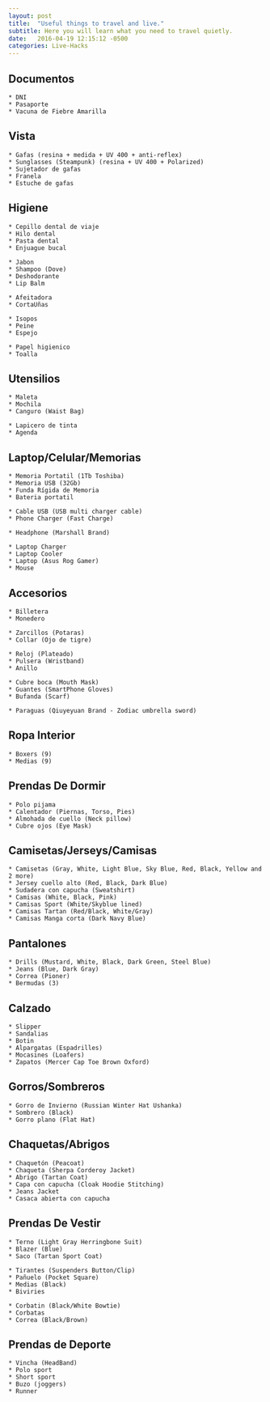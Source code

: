 ```yaml
---
layout: post
title:  "Useful things to travel and live."
subtitle: Here you will learn what you need to travel quietly.
date:   2016-04-19 12:15:12 -0500
categories: Live-Hacks
---
```


## Documentos

    * DNI  
    * Pasaporte  
    * Vacuna de Fiebre Amarilla  

## Vista

    * Gafas (resina + medida + UV 400 + anti-reflex)  
    * Sunglasses (Steampunk) (resina + UV 400 + Polarized)  
    * Sujetador de gafas  
    * Franela  
    * Estuche de gafas  

## Higiene

    * Cepillo dental de viaje  
    * Hilo dental  
    * Pasta dental  
    * Enjuague bucal  

    * Jabon  
    * Shampoo (Dove)  
    * Deshodorante  
    * Lip Balm  

    * Afeitadora  
    * CortaUñas  

    * Isopos  
    * Peine  
    * Espejo  

    * Papel higienico  
    * Toalla  

## Utensilios

    * Maleta  
    * Mochila  
    * Canguro (Waist Bag)  

    * Lapicero de tinta  
    * Agenda  

## Laptop/Celular/Memorias

    * Memoria Portatil (1Tb Toshiba)  
    * Memoria USB (32Gb)  
    * Funda Rígida de Memoria  
    * Bateria portatil  
    
    * Cable USB (USB multi charger cable)  
    * Phone Charger (Fast Charge)  

    * Headphone (Marshall Brand)  
    
    * Laptop Charger  
    * Laptop Cooler  
    * Laptop (Asus Rog Gamer)  
    * Mouse  

## Accesorios

    * Billetera  
    * Monedero  

    * Zarcillos (Potaras)  
    * Collar (Ojo de tigre)  

    * Reloj (Plateado)  
    * Pulsera (Wristband)  
    * Anillo  

    * Cubre boca (Mouth Mask)  
    * Guantes (SmartPhone Gloves)  
    * Bufanda (Scarf)  

    * Paraguas (Qiuyeyuan Brand - Zodiac umbrella sword)  

## Ropa Interior

    * Boxers (9)  
    * Medias (9)  

## Prendas De Dormir

    * Polo pijama  
    * Calentador (Piernas, Torso, Pies)  
    * Almohada de cuello (Neck pillow)  
    * Cubre ojos (Eye Mask)  

## Camisetas/Jerseys/Camisas

    * Camisetas (Gray, White, Light Blue, Sky Blue, Red, Black, Yellow and 2 more)  
    * Jersey cuello alto (Red, Black, Dark Blue)  
    * Sudadera con capucha (Sweatshirt)  
    * Camisas (White, Black, Pink)  
    * Camisas Sport (White/Skyblue lined)  
    * Camisas Tartan (Red/Black, White/Gray)  
    * Camisas Manga corta (Dark Navy Blue)

## Pantalones

    * Drills (Mustard, White, Black, Dark Green, Steel Blue)  
    * Jeans (Blue, Dark Gray)  
    * Correa (Pioner)  
    * Bermudas (3)  

## Calzado

    * Slipper  
    * Sandalias  
    * Botin  
    * Alpargatas (Espadrilles)  
    * Mocasines (Loafers)  
    * Zapatos (Mercer Cap Toe Brown Oxford)  

## Gorros/Sombreros

    * Gorro de Invierno (Russian Winter Hat Ushanka)  
    * Sombrero (Black)  
    * Gorro plano (Flat Hat)  

## Chaquetas/Abrigos

    * Chaquetón (Peacoat)  
    * Chaqueta (Sherpa Corderoy Jacket)  
    * Abrigo (Tartan Coat)  
    * Capa con capucha (Cloak Hoodie Stitching)  
    * Jeans Jacket  
    * Casaca abierta con capucha  

## Prendas De Vestir

    * Terno (Light Gray Herringbone Suit)  
    * Blazer (Blue)  
    * Saco (Tartan Sport Coat)  

    * Tirantes (Suspenders Button/Clip)  
    * Pañuelo (Pocket Square)  
    * Medias (Black) 
    * Biviries  
    
    * Corbatin (Black/White Bowtie)  
    * Corbatas  
    * Correa (Black/Brown)  

## Prendas de Deporte

    * Vincha (HeadBand)  
    * Polo sport  
    * Short sport  
    * Buzo (joggers)  
    * Runner  
